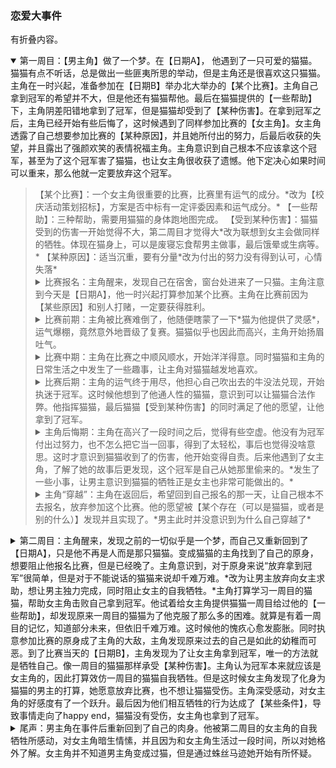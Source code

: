 ### 恋爱大事件
有折叠内容。
<details open><summary>第一周目：【男主角】做了一个梦。在【日期A】， 他遇到了一只可爱的猫猫。猫猫有点不听话，总是做出一些匪夷所思的举动，但是主角还是很喜欢这只猫猫。主角在一时兴起，准备参加在【日期B】举办北大举办的【某个比赛】。主角自己拿到冠军的希望并不大，但是他还有猫猫帮他。最后在猫猫提供的【一些帮助】下，主角阴差阳错地拿到了冠军，但是猫猫却受到了【某种伤害】。在拿到冠军之后，主角已经开始有些后悔了，这时候遇到了同样参加比赛的【女主角】。女主角透露了自己想要参加比赛的【某种原因】，并且她所付出的努力，后最后收获的失望，并且露出了强颜欢笑的表情祝福主角。主角意识到自己根本不应该拿这个冠军，甚至为了这个冠军害了猫猫，也让女主角很收获了遗憾。他下定决心如果时间可以重来，那么他就一定要放弃这个冠军。</summary><blockquote>
【某个比赛】：一个女主角很重要的比赛，比赛里有运气的成分。*改为【校庆活动策划招标】，方案是否中标有一定评委因素和运气成分。*
【一些帮助】：三种帮助，需要用猫猫的身体跑地图完成。
【受到某种伤害】：猫猫受到的伤害一开始觉得不大，第二周目才觉得大*改为联想到女主会做同样的牺牲。体现在猫身上，可以是废寝忘食帮男主做事，最后饿晕或生病等。*
【某种原因】：适当沉重，要有分量*改为付出的努力没有得到认可，心情失落*
<details><summary>比赛报名：主角醒来，发现自己在宿舍，窗台处进来了一只猫。主角注意到今天是【日期A】，他一时兴起打算参加某个比赛。主角在比赛前因为【某些原因】和别人打赌，一定要获得胜利。</summary></details>

<details><summary>比赛前期：主角被比赛难倒了，他随便瞎蒙了一下*猫为他提供了灵感*，运气爆棚，竟然意外地晋级了复赛。猫猫似乎也因此而高兴，主角开始扬眉吐气。</summary>
</details>

<details><summary>比赛中期：主角在比赛之中顺风顺水，开始洋洋得意。同时猫猫和主角的日常生活之中发生了一些趣事，让主角对猫猫越发地喜欢。</summary></details>

<details><summary>比赛后期：主角的运气终于用尽，他担心自己吹出去的牛没法兑现，开始执迷于冠军。这时候他想到了他通人性的猫猫，意识到可以让猫猫合法作弊。他指挥猫猫，最后猫猫【受到某种伤害】的同时满足了他的愿望，让他拿到了冠军。</summary>
</details>

<details><summary>主角后悔期：主角在高兴了一段时间之后，觉得有些空虚。他没有为冠军付出过努力，也不怎么把它当一回事，得到了太轻松，事后也觉得没啥意思。这时才意识到猫猫收到了的伤害，他开始变得自责。后来他遇到了女主角，了解了她的故事后更发现，这个冠军是自己从她那里偷来的。*发生了一些小事，让男主意识到猫猫的牺牲正是女主也非常可能做出的。*</summary></details>

<details><summary>主角“穿越”：主角在返回后，希望回到自己报名的那一天，让自己根本不去报名，放弃参加这个比赛。他的愿望被【某个存在（可以是猫猫，或者是别的什么）】发现并且实现了。*男主此时并没意识到为什么自己穿越了*</summary>
<blockquote>【某个存在】：设想的是猫猫。一周目的时候猫猫一直在尽量实现主角的愿望，这时候听到男主角想要重来的期望后，决定将男主角的意识承载在自己身上然后进行穿越。在二周目猫猫的意识实际上一直和男主角的意识同时存在。*可能是男主自己的愧疚感。自己的成就是基于他人的牺牲，这让男主想要重来*</blockquote>
</details>
</blockquote></details>

</blockquote></details>
<details><summary>第二周目：主角醒来，发现之前的一切似乎是一个梦，而自己又重新回到了【日期A】，只是他不再是人而是那只猫猫。变成猫猫的主角找到了自己的原身，想要阻止他报名比赛，但是已经晚了。主角意识到，对于原身来说“放弃拿到冠军”很简单，但是对于不能说话的猫猫来说却千难万难。*改为让男主放弃向女主求助，想让男主独力完成，同时阻止女主的自我牺牲。*主角打算学习一周目的猫猫，帮助女主角击败自己拿到冠军。他试着给女主角提供猫猫一周目给过他的【一些帮助】，却发现原来一周目的猫猫为了他克服了那么多的困难。就算是有着一周目的记忆，知道部分未来，但依旧千难万难。这时候他的愧疚心愈发膨胀。同时执意参加比赛的原身成了主角的大敌，主角发现原来过去的自己是如此的幼稚而可恶。到了比赛当天的【日期B】，主角发现为了让女主角拿到冠军，唯一的方法就是牺牲自己。像一周目的猫猫那样承受【某种伤害】。主角认为冠军本来就应该是女主角的，因此打算效仿一周目的猫猫自我牺牲。但是这时候女主角发现了化身为猫猫的男主的打算，她愿意放弃比赛，也不想让猫猫受伤。主角深受感动，对女主角的好感度有了一个跃升。最后因为他们相互牺牲的行为达成了【某些条件】，导致事情走向了happy end，猫猫没有受伤，女主角也拿到了冠军。</summary><blockquote>
【某些条件】：？？？
<details><summary>比赛报名：主角醒来，发现自己竟然站的回到了【日期A】。但是高兴之余，他发现自己不再是人，而是那只猫猫。他像一周目的猫猫一样找到了主角，想要阻止原身一时兴起参加比赛，但是失败了。猫猫不能说话，本以为很简单的事情却意外地复杂。</summary></details>

<details><summary>比赛前期：猫猫找到了女主角，打算帮助女主角获得胜利。它和女主角发生了一周目发生过的【一些趣事】。主角这才发现，在猫猫的视角来看，这些事件包含了猫猫对主角的爱。主角对一周目猫猫好感度大幅上升。</summary>
<blockquote>【一些趣事】：要可以增加男女主角的感情，同时揭露女主角性格和习惯。
</blockquote></details>

<details><summary>比赛中期：原身在比赛之中顺风顺水，开始洋洋得意。女主角在比赛之中开始受挫，在猫猫的暗中帮助之下才勉强过关。主角意识到一周目里让自己洋洋得意的运气根本不是什么好东西。在他现在的视角来看竟然是如此的可恶。果然所有命运赠送的礼物，早已在暗中标好了价格。</summary></details>

<details><summary>比赛后期：原身的运气终于用尽，但是他不愿意放弃。女主角在比赛后期被不愿意放弃的原身干扰，拿到冠军的可能性也变得渺茫。主角认为如果原身不参赛，女主角可以很顺利地拿到冠军。他意识到唯一可以让事情回到正轨的方法是像一周目的猫猫那样帮助女主角。</summary></details>

<details><summary>相互拯救：主角在学习猫猫的时候，才发现一周目的猫猫到底为自己牺牲了多少。这时候女主角注意到了猫猫的牺牲，不同于一周目的男主角，女主角就算是放弃对她很重要的冠军也不希望猫猫受伤。受到感动的主角突然发现了第三种选择，自己实际上只是寄存在猫猫的身体之中，如果用自己的神念代替猫猫承受【某种伤害】，这样女主角和猫猫就都不用受伤了。猫猫的身体之中会失去主角的意识，变回普通的猫，女主角也可以拿到冠军。主角决定只牺牲自己，帮助一周目帮他良多的猫猫和愿意放弃冠军的女主角，而这正好达成了【某种条件】，进入了happy end。</summary></details>

</blockquote></details>

</blockquote></details>
<details><summary>尾声：男主角在事件后重新回到了自己的肉身。他被第二周目的女主角的自我牺牲所感动，对女主角暗生情愫，并且因为和女主角生活过一段时间，所以对她格外了解。女主角并不知道男主角变成过猫，但是通过蛛丝马迹她开始有所怀疑。</summary><blockquote>
</blockquote></details>
